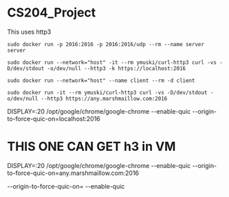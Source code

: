 # CS204_Project

This uses http3
```
sudo docker run -p 2016:2016 -p 2016:2016/udp --rm --name server server

sudo docker run --network="host" -it --rm ymuski/curl-http3 curl -vs -D/dev/stdout -o/dev/null --http3 -k https://localhost:2016
```

```
sudo docker run --network="host" --name client --rm -d client
```

```
sudo docker run -it --rm ymuski/curl-http3 curl -vs -D/dev/stdout -o/dev/null --http3 https://any.marshmaillow.com:2016
```

DISPLAY=:20 /opt/google/chrome/google-chrome --enable-quic --origin-to-force-quic-on=localhost:2016

# THIS ONE CAN GET h3 in VM
DISPLAY=:20 /opt/google/chrome/google-chrome --enable-quic --origin-to-force-quic-on=any.marshmaillow.com:2016

--origin-to-force-quic-on=
--enable-quic



